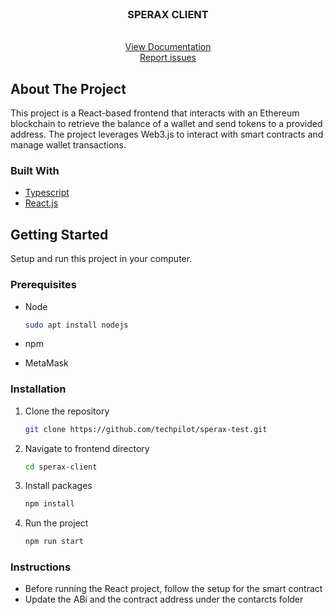 <br />
<div align="center">
  <h3 align="center">SPERAX CLIENT</h3>

  <p align="center">
    <br />
    <a href="https://github.com/techpilot/sperax-test/blob/main/sperax-client/public/sperax-client-documentation.pdf">View Documentation</a>
    <br />
    <a href="https://github.com/techpilot/sperax-test.git/issues">Report issues</a>
  </p>
</div>

## About The Project

This project is a React-based frontend that interacts with an Ethereum blockchain to retrieve the balance of a wallet and send tokens to a provided address. The project leverages Web3.js to interact with smart contracts and manage wallet transactions.

### Built With

- [Typescript][Typescript_url]
- [React.js][React_js]

## Getting Started

Setup and run this project in your computer.

### Prerequisites

- Node

  ```sh
  sudo apt install nodejs
  ```

- npm

- MetaMask

### Installation

1. Clone the repository
   ```sh
   git clone https://github.com/techpilot/sperax-test.git
   ```
2. Navigate to frontend directory

   ```sh
   cd sperax-client
   ```

3. Install packages
   ```sh
   npm install
   ```
4. Run the project
   ```sh
   npm run start
   ```

### Instructions

- Before running the React project, follow the setup for the smart contract
- Update the ABi and the contract address under the contarcts folder

[React_js]: https://react.dev/
[Typescript_url]: https://developer.mozilla.org/en-US/docs/Web/JavaScript
[Docs_url]: https://github.com/techpilot/sperax-test/blob/main/sperax-client/public/sperax-client-documentation.pdf
